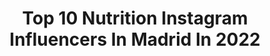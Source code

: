---
title: Top 10 Nutrition Instagram Influencers In Madrid In 2022
description: >-
  Find top nutrition Instagram influencers in Madrid in 2022. Most popular hashtags: #fitness #nutrition #fit #workout.
platform: Instagram
hits: 34
text_top: Identify the most popular Instagram influencers on inBeat.
text_bottom: Our search engine has 34 Instagram influencers like this in Madrid, Spain for you to collaborate.
profiles:
  - username: "newbody_fc"
    fullname: >-
      Javi New Body
    bio: >-
      ⚡️|¿Quieres transformar tu vida? Follow💪 📩|info@nbfitness.es 👨‍✈️|CEO & CO-FOUNDER @mytotemdff #comidafit a domicilio 😔|🤩¡Ell@s ya lo lograron!+info👇
    location: "Spain"
    followers: 45726
    engagement: 111
    commentsToLikes: 0.112663
    id: ck5bunv4ni4440i111upnu00l
    verified: false
    hashtags: "#corona, #instagram, #mentalidadmillonaria, #fitnessmotivation"
  - username: "matiroure"
    fullname: >-
      Matias Roure
    bio: >-
      .Follow your bliss .We are one .Sport Lover / PT .Vegetarian / Nutrition .Surf Lover / Surf Trips .Model / Actor .Barman @firstdates_tv .Madrid,Spain
    location: "Spain"
    followers: 52844
    engagement: 364
    commentsToLikes: 0.015979
    id: ck6tw34fxpqpr0j71zdkqex4b
    verified: false
    hashtags: "#sunday, #blackandwhite, #horizonte, #summer"
  - username: "borja_garcia.10"
    fullname: >-
      Borja Garcia Freire
    bio: >-
      Futbolista profesional @sdhuesca 🏡 Co-Founder of @sanumhealthyhouse Madrid (Villaverde)📍 Shelby 😺 Comprador de tiempo ♏️🔑
    location: "Spain"
    followers: 6679
    engagement: 2198
    commentsToLikes: 0.031458
    id: ckap0kr6eqqlq0i78lv2t79yp
    verified: true
    hashtags: "#alwaystogether, #orgullgiron, #girona, #gironafc"
  - username: "sandrita_pm"
    fullname: >-
      Ｓａｎｄｒｉｔａ
    bio: >-
      FITNESS|WORKOUT|FOOD ➖➖➖➖➖➖➖➖➖ 📍@snavteam ®️simplemente hazlo. 📩 snav@onlyfitnesslife.com 🔺 10% descuento @emfit_nutrition SANDRITA_PM
    location: "Spain"
    followers: 12064
    engagement: 459
    commentsToLikes: 0.068158
    id: ck8sxqnffib290j78t5uj0300
    verified: false
    hashtags: "#healthylifestyle, #fitness, #motivacion, #breakfast"
  - username: "aesthetics.lion"
    fullname: >-
      Leo “The Lion” Favaro
    bio: >-
      Personal and Online Coach 🖥 - 🇪🇸 🇮🇹 🇺🇸 IFBB PRO LEAGUE Men's Physique Fitness Model @yamamotonutrition TEAM @thegrimfrost athlete
    location: "Spain"
    followers: 10793
    engagement: 96
    commentsToLikes: 0.056073
    id: ck0uaee1rc4uo0i19970n30uf
    verified: false
    hashtags: "#tattoo, #aesthetics, #ifbb, #mensphysique"
  - username: "paulaellisfit"
    fullname: >-
      PAULA ELLIS
    bio: >-
      CEO @myfitlife.es 📲Asesorías Online Psicóloga Salud&Deporte🧠 Máster Nutrición-Entreno🍏 Máster Dirección Deportiva🏋🏼‍♀️ 💌paulaellisfit@gmail.com
    location: "Spain"
    followers: 61709
    engagement: 191
    commentsToLikes: 0.074041
    id: ck5hcfoq0hu560i11nl5nt23b
    verified: false
    hashtags: "#goodmorning, #routine, #dreambig, #aesthetic"
  - username: "blancanutri"
    fullname: >-
      B L A N C A nutricionista👩🏽‍⚕️
    bio: >-
      ✨📚El Intestino, nuestro 2do cerebro 🧠 Digestiva🌱 🏥Centro médico @clinicas.segura ☎️ 91 833 77 22 citas 👩🏽‍⚕️Consulta presencial y online 🎓Col MAD707
    location: "Spain"
    followers: 313239
    engagement: 310
    commentsToLikes: 0.028473
    id: ck5hjjl7agqu90i11w1mndz7v
    verified: true
    hashtags: "#majadahonda, #comida, #bajardepeso, #healthylife"
  - username: "daly_fit"
    fullname: >-
      • ᎠᎪᏞᎥᏞᎪ ᎾᏒᏆᎬᎶᎪ💎 🇮🇨 ⒾⒻⒷⒷ
    bio: >-
      ғɪᴛɴᴇss ᴄᴏᴀᴄʜ #model Exsoldier 🧑🏻‍✈️ 🇪🇸🇺🇸📍MIAMI 💪🏼 @gymkillerofficial 🐉 @dragonpharma_llc 💃🏻 @zumba ZIN 🏃🏻‍♀️ @wearestrongnation SYNC
    location: "Spain"
    followers: 117536
    engagement: 570
    commentsToLikes: 0.007230
    id: ck5q0rg697e720i11nf77u1ua
    verified: false
    hashtags: "#femalefitness, #fitfam, #fashion, #modelstyle"
  - username: "beatrizchoco"
    fullname: >-
      𝑩 𝑬 𝑨 𝑻 𝑹 𝑰 𝒁
    bio: >-
      𝑮𝒓𝒂𝒅𝒖𝒂𝒕𝒆𝒅 𝒊𝒏 𝑰𝒏𝒕𝒆𝒓𝒏𝒂𝒕𝒊𝒐𝒏𝒂𝒍 𝑻𝒓𝒂𝒅𝒆 @ohmvalladolid ॐ 🏘𝘝𝘢𝘭𝘭𝘢𝘥𝘰𝘭𝘪𝘥, 𝘚𝘱𝘢𝘪𝘯
    location: "Spain"
    followers: 4516
    engagement: 2020
    commentsToLikes: 0.033787
    id: ckf5mjviwu55n0j23gu6gg8zt
    verified: false
    hashtags: "#photooftheday, #girl, #follow, #fitnessgirl"
  - username: "alicia.landivar"
    fullname: >-
      Alicia M. Landivar
    bio: >-
      Ed.D.NSC🍃EMDR Therapist☀️Author☀️ Mind, Brain & Education 🌿Parenting Resources 🕊 Teens Montessori Erdkinder🌸 Wellness 👣 #educarnosestransformarnos 🧡
    location: "Spain"
    followers: 42930
    engagement: 183
    commentsToLikes: 0.026838
    id: ck13d15ox353b0i19xhx3ve1t
    verified: false
    hashtags: "#maracaibo, #vidauna, #juntospodemos, #amar"
---